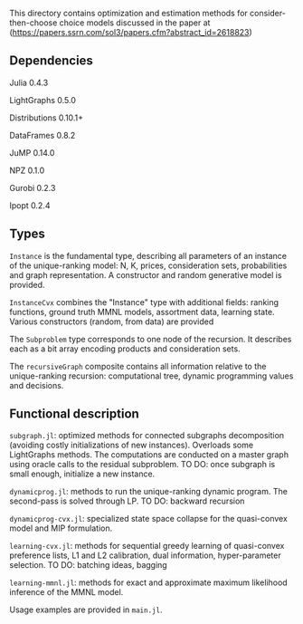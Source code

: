 This directory contains optimization and estimation methods for consider-then-choose choice models discussed in the paper at (https://papers.ssrn.com/sol3/papers.cfm?abstract_id=2618823)

## Dependencies

Julia 0.4.3

LightGraphs 0.5.0

Distributions 0.10.1+

DataFrames 0.8.2

JuMP 0.14.0

NPZ 0.1.0

Gurobi 0.2.3

Ipopt 0.2.4

## Types

`Instance` is the fundamental type, describing all parameters of an instance of the unique-ranking model: N, K, prices, consideration sets, probabilities and graph representation. A constructor and random generative model is provided.

`InstanceCvx` combines the "Instance" type with additional fields: ranking functions, ground truth MMNL models, assortment data, learning state. Various constructors (random, from data) are provided

The `Subproblem` type corresponds to one node of the recursion. It describes each as a bit array encoding products and consideration sets.

The `recursiveGraph` composite contains all information relative to the unique-ranking recursion: computational tree, dynamic programming values and decisions.


## Functional description

`subgraph.jl`:  optimized methods for connected subgraphs decomposition (avoiding costly initializations of new instances). Overloads some LightGraphs methods. The computations are conducted on a master graph using oracle calls to the residual subproblem. TO DO: once subgraph is small enough, initialize a new instance.

`dynamicprog.jl`:  methods to run the unique-ranking dynamic program. The second-pass is solved through LP. TO DO: backward recursion

`dynamicprog-cvx.jl`: specialized state space collapse for the quasi-convex model and MIP formulation.

`learning-cvx.jl`: methods for sequential greedy learning of quasi-convex preference lists, L1 and L2 calibration, dual information, hyper-parameter selection. TO DO: batching ideas, bagging

`learning-mmnl.jl`:  methods for exact and approximate maximum likelihood inference of the MMNL model.

Usage examples are provided in `main.jl`.
